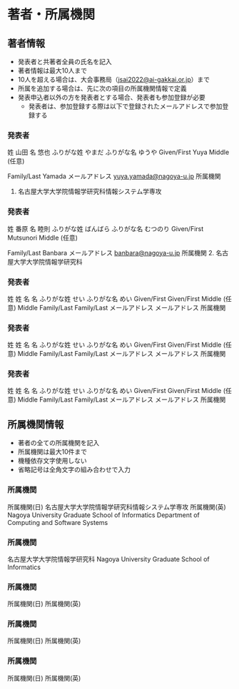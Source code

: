 # 著者・所属機関

## 著者情報
* 発表者と共著者全員の氏名を記入
* 著者情報は最大10人まで
* 10人を超える場合は、大会事務局（jsai2022@ai-gakkai.or.jp）まで
* 所属を追加する場合は、先に次の項目の所属機関情報で定義
* 発表申込者以外の方を発表者とする場合、発表者も参加登録が必要
    * 発表者は、参加登録する際は以下で登録されたメールアドレスで参加登録する


### 発表者
姓
山田
名
悠也
ふりがな姓
やまだ
ふりがな名
ゆうや
Given/First
Yuya
Middle (任意)

Family/Last
Yamada
メールアドレス
yuya.yamada@nagoya-u.jp
所属機関
1. 名古屋大学大学院情報学研究科情報システム学専攻 

### 発表者
姓
番原
名
睦則
ふりがな姓
ばんばら
ふりがな名
むつのり
Given/First
Mutsunori
Middle (任意)

Family/Last
Banbara
メールアドレス
banbara@nagoya-u.jp
所属機関
2. 名古屋大学大学院情報学研究科

### 発表者
姓
姓
名
名
ふりがな姓
せい
ふりがな名
めい
Given/First
Given/First
Middle (任意)
Middle
Family/Last
Family/Last
メールアドレス
メールアドレス
所属機関

### 発表者
姓
姓
名
名
ふりがな姓
せい
ふりがな名
めい
Given/First
Given/First
Middle (任意)
Middle
Family/Last
Family/Last
メールアドレス
メールアドレス
所属機関

### 発表者
姓
姓
名
名
ふりがな姓
せい
ふりがな名
めい
Given/First
Given/First
Middle (任意)
Middle
Family/Last
Family/Last
メールアドレス
メールアドレス
所属機関

## 所属機関情報
* 著者の全ての所属機関を記入
* 所属機関は最大10件まで
* 機種依存文字使用しない
* 省略記号は全角文字の組み合わせで入力

### 所属機関	
所属機関(日)
名古屋大学大学院情報学研究科情報システム学専攻
所属機関(英)
Nagoya University Graduate School of Informatics  Department of Computing and Software Systems

### 所属機関
名古屋大学大学院情報学研究科
Nagoya University Graduate School of Informatics

### 所属機関	
所属機関(日)
所属機関(英)

### 所属機関	
所属機関(日)
所属機関(英)

### 所属機関	
所属機関(日)
所属機関(英)